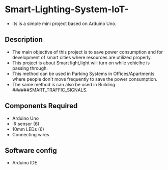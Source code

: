 # Smart-Lighting-System-IoT-

* Its is a simple mini project based on Arduino Uno.

## Description

* The main objective of this project is to save power consumption and for development of smart cities where resources are utilized properly.
* This project is about Smart light,light will turn on while vehiclhe is passing through.
* This method can be used in Parking Systems in Offices/Apartments where people don't move frequently to save the power consumption.
* The same method is can also be used in Building ######SMART_TRAFFIC_SIGNALS.

## Components Required

* Arduino Uno
* IR sensor (6)
* 10mm LEDs (6)
* Connecting wires

## Software config

* Arduino IDE
